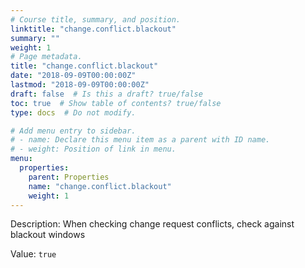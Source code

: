 ```yaml
---
# Course title, summary, and position.
linktitle: "change.conflict.blackout"
summary: ""
weight: 1
# Page metadata.
title: "change.conflict.blackout"
date: "2018-09-09T00:00:00Z"
lastmod: "2018-09-09T00:00:00Z"
draft: false  # Is this a draft? true/false
toc: true  # Show table of contents? true/false
type: docs  # Do not modify.

# Add menu entry to sidebar.
# - name: Declare this menu item as a parent with ID name.
# - weight: Position of link in menu.
menu:
  properties:
    parent: Properties
    name: "change.conflict.blackout"
    weight: 1
---
```


Description: When checking change request conflicts, check against blackout windows


Value: `true`